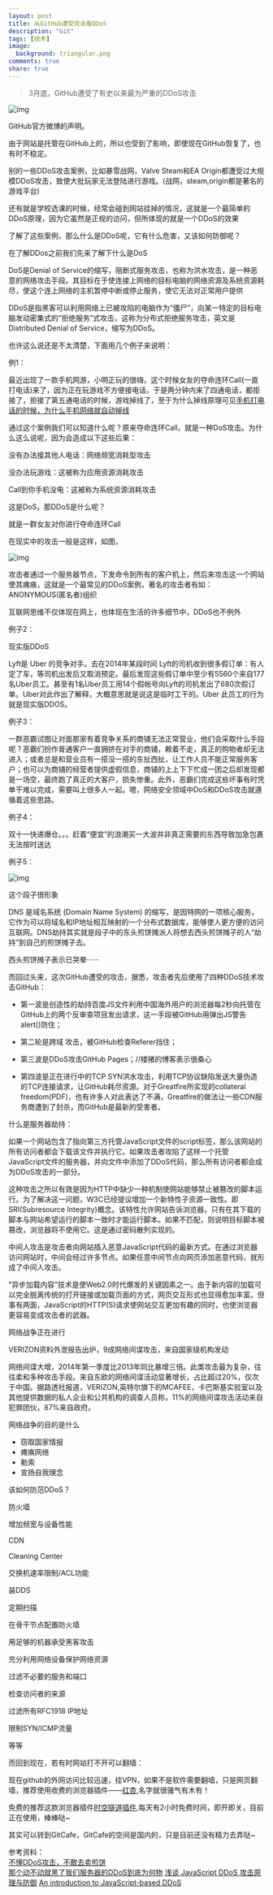 ```yaml
---
layout: post
title: 从GitHub遭受攻击看DDoS
description: "Git"
tags: [技术]
image:
  background: triangular.png
comments: true
share: true
---
```


>3月底，GitHub遭受了有史以来最为严重的DDoS攻击

![img](http://7vznhl.com1.z0.glb.clouddn.com/2015-4-12-GitHub-DDoS.PNG)

GitHub官方微博的声明。

<!-- more -->

由于网站是托管在GitHub上的，所以也受到了影响，即使现在GitHub恢复了，也有时不稳定。

别的一些DDoS攻击案例，比如暴雪战网，Valve Steam和EA Origin都遭受过大规模DDoS攻击，致使大批玩家无法登陆进行游戏。(战网，steam,origin都是著名的游戏平台)

还有就是学校选课的时候，经常会碰到网站挂掉的情况，这就是一个最简单的DDoS原理，因为它虽然是正规的访问，但所体现的就是一个DDoS的效果

了解了这些案例，那么什么是DDoS呢，它有什么危害，又该如何防御呢？

在了解DDos之前我们先来了解下什么是DoS

DoS是Denial of Service的缩写，阻断式服务攻击，也称为洪水攻击，是一种恶意的网络攻击手段。其目标在于使连接上网络的目标电脑的网络资源及系统资源耗尽，使这个连上网络的主机暂停中断或停止服务，使它无法对正常用户提供

DDoS是指黑客可以利用网络上已被攻陷的电脑作为“僵尸”，向某一特定的目标电脑发动密集式的“拒绝服务”式攻击，这称为分布式拒绝服务攻击，英文是Distributed Denial of Service，缩写为DDoS。

也许这么说还是不太清楚，下面用几个例子来说明：

例1：

最近出现了一款手机网游，小明正玩的很嗨，这个时候女友的夺命连环Call(一直打电话)来了，因为正在玩游戏不方便接电话，于是两分钟内来了四通电话，都拒接了，拒接了第五通电话的时候，游戏掉线了，至于为什么掉线原理可见[手机打电话的时候，为什么手机网络就自动掉线](http://zhidao.baidu.com/link?url=QLxqOnZbOkcRCUH1eVU_7jumY95OF4TMLK1c5z4RFtr6_kfZPMxpUEmIGlVzdvJdvlnBPpL-pGsIcSnUKGne4_)

通过这个案例我们可以知道什么呢？原来夺命连环Call，就是一种DoS攻击。为什么这么说呢，因为会造成以下这些后果：

没有办法接其他人电话：网络频宽消耗型攻击

没办法玩游戏：这被称为应用资源消耗攻击

Call到你手机没电：这被称为系统资源消耗攻击

这是DoS，那DDoS是什么呢？

就是一群女友对你进行夺命连环Call

在现实中的攻击一般是这样，如图，

![img](http://7vznhl.com1.z0.glb.clouddn.com/2015-4-12-DDoS.PNG)

攻击者通过一个服务器节点，下发命令到所有的客户机上，然后来攻击这一个网站使其瘫痪，这就是一个最常见的DDoS案例，著名的攻击者有如：ANONYMOUS(匿名者)组织

互联网思维不仅体现在网上，也体现在生活的许多细节中，DDoS也不例外

例子2：

现实版DDoS

Lyft是 Uber 的竞争对手。去在2014年某段时间 Lyft的司机收到很多假订单：有人定了车，等司机出发后又取消预定。最后发现这些假订单中至少有5560个来自177名Uber员工。甚至有1名Uber员工用14个假帐号向Lyft的司机发出了680次假订单。Uber对此作出了解释，大概意思就是说这是临时工干的。Uber 此员工的行为就是现实版DDOS。

例子3：

一群恶霸试图让对面那家有着竞争关系的商铺无法正常营业，他们会采取什么手段呢？恶霸们扮作普通客户一直拥挤在对手的商铺，赖着不走，真正的购物者却无法进入；或者总是和营业员有一搭没一搭的东扯西扯，让工作人员不能正常服务客户；也可以为商铺的经营者提供虚假信息，商铺的上上下下忙成一团之后却发现都是一场空，最终跑了真正的大客户，损失惨重。此外，恶霸们完成这些坏事有时凭单干难以完成，需要叫上很多人一起。嗯，网络安全领域中DoS和DDoS攻击就遵循着这些思路。

例子4：

双十一快递爆仓。。。赶着“便宜”的浪潮买一大波并非真正需要的东西导致加急包裹无法按时送达

例子5：

![img](http://7vznhl.com1.z0.glb.clouddn.com/2015-4-12-freebuf.png)

这个段子很形象

DNS 是域名系统 (Domain Name System) 的缩写，是因特网的一项核心服务，它作为可以将域名和IP地址相互映射的一个分布式数据库，能够使人更方便的访问互联网。DNS劫持其实就是段子中的东头煎饼摊派人将想去西头煎饼摊子的人“劫持”到自己的煎饼摊子去。

西头煎饼摊子表示已哭晕······

而回过头来，这次GitHub遭受的攻击，据悉，攻击者先后使用了四种DDoS技术攻击GitHub：

+ 第一波是创造性的劫持百度JS文件利用中国海外用户的浏览器每2秒向托管在GitHub上的两个反审查项目发出请求，这一手段被GitHub用弹出JS警告alert()防住；

+ 第二轮是跨域<img> 攻击，被GitHub检查Referer挡住；

+ 第三波是DDoS攻击GitHub Pages；//楼猪的博客表示很桑心

+ 第四波是正在进行中的TCP SYN洪水攻击，利用TCP协议缺陷发送大量伪造的TCP连接请求，让GitHub耗尽资源。对于Greatfire所实现的collateral freedom(PDF)，也有许多人对此表达了不满，Greatfire的做法让一些CDN服务商遭到了封杀，而GitHub是最新的受害者。

什么是服务器劫持：

如果一个网站包含了指向第三方托管JavaScript文件的script标签，那么该网站的所有访问者都会下载该文件并执行它。如果攻击者攻陷了这样一个托管JavaScript文件的服务器，并向文件中添加了DDoS代码，那么所有访问者都会成为DDoS攻击的一部分。

这种攻击之所以有效是因为HTTP中缺少一种机制使网站能够禁止被篡改的脚本运行。为了解决这一问题，W3C已经提议增加一个新特性子资源一致性。即SRI(Subresource Integrity)概念。该特性允许网站告诉浏览器，只有在其下载的脚本与网站希望运行的脚本一致时才能运行脚本。如果不匹配，则说明目标脚本被篡改，浏览器将不使用它。这是通过密码散列实现的。

中间人攻击是攻击者向网站插入恶意JavaScript代码的最新方式。在通过浏览器访问网站时，中间会经过许多节点。如果任意中间节点向网页添加恶意代码，就形成了中间人攻击。

"异步加载内容"技术是使Web2.0时代爆发的关键因素之一。由于新内容的加载可以完全脱离传统的打开链接或加载页面的方式，网页交互形式也显得愈加丰富。但事有两面，JavaScript的HTTP(S)请求使网站交互更加有趣的同时，也使浏览器更容易变成攻击者的武器。

网络战争正在进行

VERIZON资料外泄报告出炉，9成网络间谍攻击，来自国家级机构发动

网络间谍大增，2014年第一季度比2013年同比暴增三倍。此类攻击最为复杂，往往柔和多种攻击手段。来自东欧的网络间谍活动显著增长，占比超过20%，仅次于中国。据路透社报道，VERIZON,英特尔旗下的MCAFEE，卡巴斯基实验室以及其他提供数据的私人企业和公共机构的调查人员称，11%的网络间谍攻击活动来自犯罪团伙，87%来自政府。

网络战争的目的是什么

+ 窃取国家情报
+ 瘫痪网络
+ 勒索
+ 宣扬自我理念

该如何防范DDoS？

防火墙

增加频宽与设备性能

CDN

Cleaning Center

交换机速率限制/ACL功能

装DDS

定期扫描

在骨干节点配置防火墙

用足够的机器承受黑客攻击

充分利用网络设备保护网络资源

过滤不必要的服务和端口

检查访问者的来源

过滤所有RFC1918 IP地址

限制SYN/ICMP流量

等等

而回到现在，若有时网站打不开可以翻墙：

现在github的外网访问比较迅速，挂VPN，如果不是软件需要翻墙，只是网页翻墙，推荐使用收费的浏览器插件——[红杏](http://honx.in/i/U_hVln8mTjXTdlq3),名字就很骚气有木有！

免费的推荐这款浏览器插件[时空隧道插件](http://www.suidao.in/invi/WSJnNx),每天有2小时免费时间，即开即关，目前正在使用，棒棒哒~

其实可以转到GitCafe，GitCafe的空间是国内的，只是目前还没有精力去弄哒~

参考资料：<br  />
[不懂DDoS攻击，不敢去卖煎饼](http://www.freebuf.com/news/63506.html)<br  />
[那个动不动就黑了我们服务器的DDoS到底为何物](http://www.leiphone.com/news/201503/Ke6wjIO5opVpUdz0.html)
[浅谈 JavaScript DDoS 攻击原理与防御](http://www.codeceo.com/article/js-ddos.html)
[An introduction to JavaScript-based DDoS](https://blog.cloudflare.com/an-introduction-to-javascript-based-ddos/)